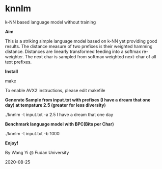 # knnlm
k-NN based language model without training

**Aim**

This is a striking simple language model based on k-NN yet providing good results. The distance measure of two prefixes is their weighted hamming distance. Distances are linearly transformed feeding into a softmax re-weighter. The next char is sampled from softmax weighted next-char of all text prefixes.

**Install**

make

To enable AVX2 instructions, please edit makefile

**Generate Sample from input.txt with prefixes (I have a dream that one day) at tempature 2.5 (greater for less diversity)**

./knnlm -t input.txt -a 2.5 I have a dream that one day

**Benchmark language model with BPC(Bits per Char)**

./knnlm -t input.txt -b 1000

**Enjoy!**

By Wang Yi @ Fudan University

2020-08-25
